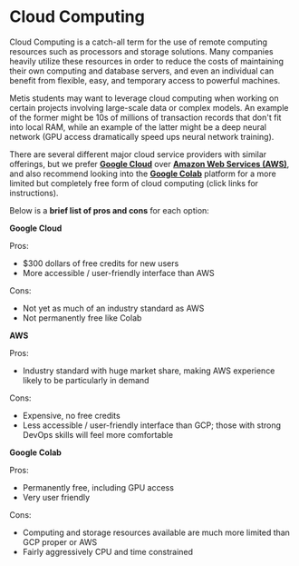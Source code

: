 # Cloud Computing

Cloud Computing is a catch-all term for the use of remote computing resources such as processors and storage solutions. Many companies heavily utilize these resources in order to reduce the costs of maintaining their own computing and database servers, and even an individual can benefit from flexible, easy, and temporary access to powerful machines.    

Metis students may want to leverage cloud computing when working on certain projects involving large-scale data or complex models. An example of the former might be 10s of millions of transaction records that don't fit into local RAM, while an example of the latter might be a deep neural network (GPU access dramatically speed ups neural network training). 

There are several different major cloud service providers with similar offerings, but we prefer [**Google Cloud**](./gcp-setup/readme.md) over [**Amazon Web Services (AWS)**](./aws-setup/readme.md), and also recommend looking into the [**Google Colab**](./google-colab-instructions/README.md) platform for a more limited but completely free form of cloud computing (click links for instructions).   

Below is a **brief list of pros and cons** for each option:  

**Google Cloud**

Pros:

 - $300 dollars of free credits for new users
 - More accessible / user-friendly interface than AWS
   
Cons:

  - Not yet as much of an industry standard as AWS
  - Not permanently free like Colab 

**AWS**

Pros:
  - Industry standard with huge market share, making AWS experience likely to be particularly in demand
   
Cons:
  - Expensive, no free credits
  - Less accessible / user-friendly interface than GCP; those with strong DevOps skills will feel more comfortable 

**Google Colab**

Pros:

  - Permanently free, including GPU access
  - Very user friendly

Cons:

  - Computing and storage resources available are much more limited than GCP proper or AWS 
  - Fairly aggressively CPU and time constrained



